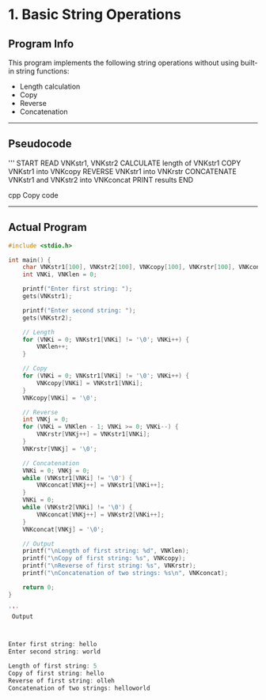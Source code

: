 
# 1. Basic String Operations

## Program Info
This program implements the following string operations without using built-in string functions:
- Length calculation  
- Copy  
- Reverse  
- Concatenation  

---

## Pseudocode
'''
START
READ VNKstr1, VNKstr2
CALCULATE length of VNKstr1
COPY VNKstr1 into VNKcopy
REVERSE VNKstr1 into VNKrstr
CONCATENATE VNKstr1 and VNKstr2 into VNKconcat
PRINT results
END

cpp
Copy code

---

## Actual Program
```c
#include <stdio.h>

int main() {
    char VNKstr1[100], VNKstr2[100], VNKcopy[100], VNKrstr[100], VNKconcat[200];
    int VNKi, VNKlen = 0;

    printf("Enter first string: ");
    gets(VNKstr1);

    printf("Enter second string: ");
    gets(VNKstr2);

    // Length
    for (VNKi = 0; VNKstr1[VNKi] != '\0'; VNKi++) {
        VNKlen++;
    }

    // Copy
    for (VNKi = 0; VNKstr1[VNKi] != '\0'; VNKi++) {
        VNKcopy[VNKi] = VNKstr1[VNKi];
    }
    VNKcopy[VNKi] = '\0';

    // Reverse
    int VNKj = 0;
    for (VNKi = VNKlen - 1; VNKi >= 0; VNKi--) {
        VNKrstr[VNKj++] = VNKstr1[VNKi];
    }
    VNKrstr[VNKj] = '\0';

    // Concatenation
    VNKi = 0; VNKj = 0;
    while (VNKstr1[VNKi] != '\0') {
        VNKconcat[VNKj++] = VNKstr1[VNKi++];
    }
    VNKi = 0;
    while (VNKstr2[VNKi] != '\0') {
        VNKconcat[VNKj++] = VNKstr2[VNKi++];
    }
    VNKconcat[VNKj] = '\0';

    // Output
    printf("\nLength of first string: %d", VNKlen);
    printf("\nCopy of first string: %s", VNKcopy);
    printf("\nReverse of first string: %s", VNKrstr);
    printf("\nConcatenation of two strings: %s\n", VNKconcat);

    return 0;
}

'''
 Output



Enter first string: hello
Enter second string: world

Length of first string: 5
Copy of first string: hello
Reverse of first string: olleh
Concatenation of two strings: helloworld
